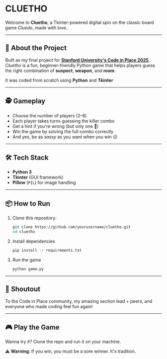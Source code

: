 # CLUETHO

Welcome to **Cluetho**, a Tkinter-powered digital spin on the classic board game *Cluedo*, made with love..

---

## 🎯 About the Project

Built as my final project for **[Stanford University's Code in Place 2025](https://codeinplace.stanford.edu/)**, *Cluetho* is a fun, beginner-friendly Python game that helps players guess the right combination of **suspect**, **weapon**, and **room**.

It was coded from scratch using **Python** and **Tkinter**

---

## 🕵️ Gameplay

- Choose the number of players (2–6)
- Each player takes turns guessing the killer combo
- Get a hint if you're wrong (but only one 👀)
- Win the game by solving the full combo correctly
- And yes, be as *sassy* as you want when you win 😉

---

## 🛠 Tech Stack

- **Python 3**
- **Tkinter** (GUI framework)
- **Pillow** (`PIL`) for image handling

---

## 📦 How to Run

1. Clone this repository:
   ```bash
   git clone https://github.com/yourusername/cluetho.git
   cd cluetho
2. Install dependencies
   ```bash
   pip install -r requirements.txt
3. Run the game
   ```bash
   python game.py
   
---

## 🌟 Shoutout
To the Code in Place community, my amazing section lead + peers, and everyone who made coding feel fun again!

---

## 🎮 Play the Game
Wanna try it? Clone the repo and run it on your machine.

⚠️ **Warning**: If you win, you must be a sore winner. It's tradition. 
